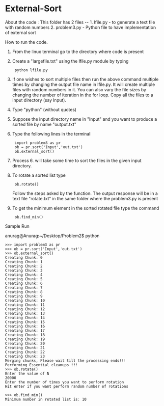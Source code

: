External-Sort
=============

About the code : This folder has 2 files --
		 1. lfile.py - to generate a text file with random numbers
		 2. problem3.py - Python file to have implementation of external sort


How to run the code. 
1. From the linux terminal go to the directory where code is present

2. Create a "largefile.txt" using the lfile.py module by typing 

		python lfile.py

3. If one wishes to sort multiple files then run the above command multiple times
   by changing the output file name in lfile.py. It will create multiple files with 
   random numbers in it. You can also vary the file sizes by changing the number of 
   iteration in the for loop. Copy all the files to a input directory (say Input). 

4. Type "python" (without quotes)

5. Suppose the input directory name in "Input" and you want to produce a sorted file by
   name "output.txt"

6. Type the following lines in the terminal

		import problem3 as pr
		ob = pr.sort('Input','out.txt')
		ob.external_sort()

7. Process 6. will take some time to sort the files in the given input directory.
8. To rotate a sorted list type
	
		ob.rotate()
   
   Follow the steps asked by the function. The output response will be in a text file
   "rotate.txt" in the same folder where the problem3.py is present
9. To get the minimum element in the sorted rotated file type the command

		ob.find_min()

Sample Run

anurag@Anurag:~/Desktop/Problem2$ python

	>>> import problem3 as pr
	>>> ob = pr.sort('Input','out.txt')
	>>> ob.external_sort()
	Creating Chunk: 0
	Creating Chunk: 1
	Creating Chunk: 2
	Creating Chunk: 3
	Creating Chunk: 4
	Creating Chunk: 5
	Creating Chunk: 6
	Creating Chunk: 7
	Creating Chunk: 8
	Creating Chunk: 9
	Creating Chunk: 10
	Creating Chunk: 11
	Creating Chunk: 12
	Creating Chunk: 13
	Creating Chunk: 14
	Creating Chunk: 15
	Creating Chunk: 16
	Creating Chunk: 17
	Creating Chunk: 18
	Creating Chunk: 19
	Creating Chunk: 20
	Creating Chunk: 21
	Creating Chunk: 22
	Creating Chunk: 23
	Merging chunks, Please wait till the processing ends!!!
	Performing Essential cleanups !!!
	>>> ob.rotate()
	Enter the value of N
	20000
	Enter the number of times you want to perform rotation
	Hit enter if you want perform random number of rotations
	
	>>> ob.find_min()
	Minimum number in rotated list is: 10

